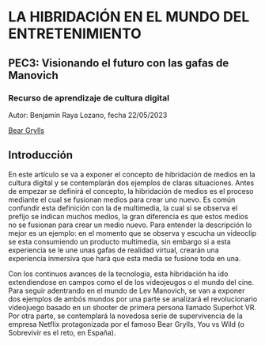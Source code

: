 # LA HIBRIDACIÓN EN EL MUNDO DEL ENTRETENIMIENTO
## PEC3: Visionando el futuro con las gafas de Manovich
### Recurso de aprendizaje de cultura digital

Autor: Benjamín Raya Lozano, fecha 22/05/2023

[Bear Grylls](https://github.com/minibenji/PEC3_Manovich_Reloaded/blob/main/29112557790_3c7b9eaa0e_o.jpg)
## Introducción

En este artículo se va a exponer el concepto de hibridación de medios en la cultura digital y se contemplarán dos ejemplos de claras situaciones. Antes de empezar se definirá el concepto, la hibridación de medios es el proceso mediante el cual se fusionan medios para crear uno nuevo. Es común confundir esta definición con la de multimedia, la cual si se observa el prefijo se indican muchos medios, la gran diferencia es que estos medios no se fusionan para crear un medio nuevo. Para entender la descripción lo mejor es un ejemplo: en el momento que se observa y escucha un videoclip se esta consumiendo un producto multimedia, sin embargo si a esta experiencia se le une unas gafas de realidad virtual, crearán una experiencia inmersiva que hará que esta media se fusione toda en una.

Con los continuos avances de la tecnologia, esta hibridación ha ido extendiendose en campos como el de los videojeugos o el mundo del cine. Para seguir adentrando en el mundo de Lev Manovich, se van a exponer dos ejemplos de ambós mundos por una parte se analizará el revolucionario videojuego basado en un shooter de primera persona llamado Superhot VR. Por otra parte, se contemplará la novedosa serie de supervivencia de la empresa Netflix protagonizada por el famoso Bear Grylls, You vs Wild (o Sobrevivir es el reto, en España).

